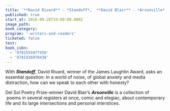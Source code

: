 ```yaml
---
title: '**David Rivard** - *Standoff*,  **David Blair** - *Arsonville*'
published: true
start_at: 2016-09-28T19:00:00.000Z
image_path:
book_category:
program: '-writers-and-readers'
ticketed: false
test:
book_isbn:
  - '9781555977450'
  - '9781936970438'
---
```



With ***Standoff***, David Rivard, winner of the James Laughlin Award, asks an essential question: In a world of noise, of global anxiety and media distraction, how can we speak to each other with honesty?

Del Sol Poetry Prize-winner David Blair’s ***Arsonville*** is a collection of  poems in several registers at once, comic and elegiac, about contemporary life and its large intersections and personal interstices.